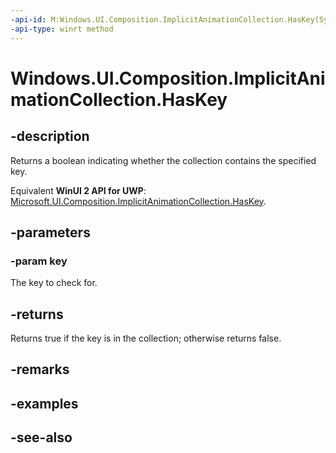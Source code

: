```yaml
---
-api-id: M:Windows.UI.Composition.ImplicitAnimationCollection.HasKey(System.String)
-api-type: winrt method
---
```


<!-- Method syntax
public bool HasKey(System.String key)
-->

# Windows.UI.Composition.ImplicitAnimationCollection.HasKey

## -description
Returns a boolean indicating whether the collection contains the specified key.

Equivalent **WinUI 2 API for UWP**: [Microsoft.UI.Composition.ImplicitAnimationCollection.HasKey](/windows/winui/api/microsoft.ui.composition.implicitanimationcollection.haskey).

## -parameters
### -param key
The key to check for.

## -returns
Returns true if the key is in the collection; otherwise returns false.

## -remarks

## -examples

## -see-also
